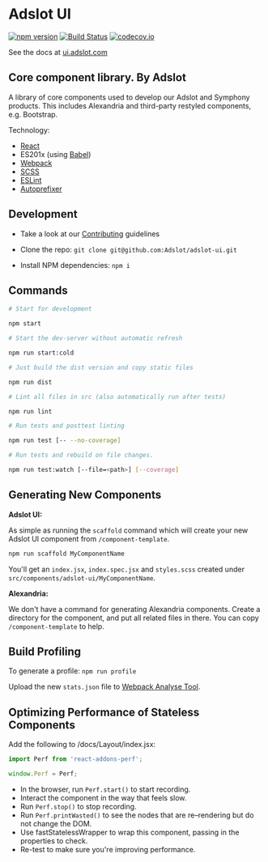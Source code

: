 Adslot UI
=========

[![npm version](https://badge.fury.io/js/adslot-ui.svg)](https://badge.fury.io/js/adslot-ui)
[![Build Status](https://travis-ci.org/Adslot/adslot-ui.svg?branch=master)](https://travis-ci.org/Adslot/adslot-ui)
[![codecov.io](https://codecov.io/github/Adslot/adslot-ui/coverage.svg?branch=master)](https://codecov.io/github/Adslot/adslot-ui?branch=master)

See the docs at [ui.adslot.com](https://ui.adslot.com)

Core component library. By Adslot
---------------------------------

A library of core components used to develop our Adslot and Symphony products.
This includes Alexandria and third-party restyled components, e.g. Bootstrap.

Technology:

- [React](http://facebook.github.io/react/)
- ES201x (using [Babel](http://babeljs.io)\)
- [Webpack](https://github.com/webpack/webpack)
- [SCSS](http://sass-lang.com)
- [ESLint](http://eslint.org)
- [Autoprefixer](https://github.com/postcss/autoprefixer)

Development
-----------

- Take a look at our [Contributing](CONTRIBUTING.md) guidelines

- Clone the repo: `git clone git@github.com:Adslot/adslot-ui.git`

- Install NPM dependencies: `npm i`

Commands
--------

```sh
# Start for development

npm start

# Start the dev-server without automatic refresh

npm run start:cold

# Just build the dist version and copy static files

npm run dist

# Lint all files in src (also automatically run after tests)

npm run lint

# Run tests and posttest linting

npm run test [-- --no-coverage]

# Run tests and rebuild on file changes.

npm run test:watch [--file=<path>] [--coverage]
```

Generating New Components
-------------------------

__Adslot UI:__

As simple as running the `scaffold` command which will create your new Adslot UI component from `/component-template`.

```sh
npm run scaffold MyComponentName
```

You'll get an `index.jsx`, `index.spec.jsx` and `styles.scss` created under `src/components/adslot-ui/MyComponentName`.

__Alexandria:__

We don't have a command for generating Alexandria components.
Create a directory for the component, and put all related files in there. You can copy `/component-template` to help.

Build Profiling
---------------

To generate a profile: `npm run profile`

Upload the new `stats.json` file to [Webpack Analyse Tool](http://webpack.github.io/analyse).

Optimizing Performance of Stateless Components
---------------

Add the following to /docs/Layout/index.jsx:

```js
import Perf from 'react-addons-perf';

window.Perf = Perf;
```

- In the browser, run `Perf.start()` to start recording.
- Interact the component in the way that feels slow.
- Run `Perf.stop()` to stop recording.
- Run `Perf.printWasted()` to see the nodes that are re–rendering but do not change the DOM.
- Use fastStatelessWrapper to wrap this component, passing in the properties to check.
- Re-test to make sure you're improving performance.
